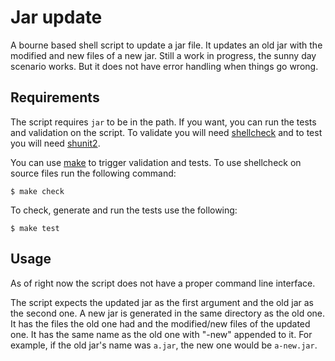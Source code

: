 # Jar update
A bourne based shell script to update a jar file. It updates an old jar with the modified and new files of a new jar.
Still a work in progress, the sunny day scenario works. But it does not have error handling when things go wrong.

## Requirements
The script requires `jar` to be in the path.
If you want, you can run the tests and validation on the script. To validate you will need [shellcheck](https://github.com/koalaman/shellcheck) and to test you will need [shunit2](https://github.com/kward/shunit2).

You can use [make](https://www.gnu.org/software/make/) to trigger validation and tests.
To use shellcheck on source files run the following command:
```
$ make check
```
To check, generate and run the tests use the following:
```
$ make test
```

## Usage
As of right now the script does not have a proper command line interface.

The script expects the updated jar as the first argument and the old jar as the second one.
A new jar is generated in the same directory as the old one. It has the files the old one had and the modified/new files of the updated one. It has the same name as the old one with "-new" appended to it. For example, if the old jar's name was `a.jar`, the new one would be `a-new.jar`.

